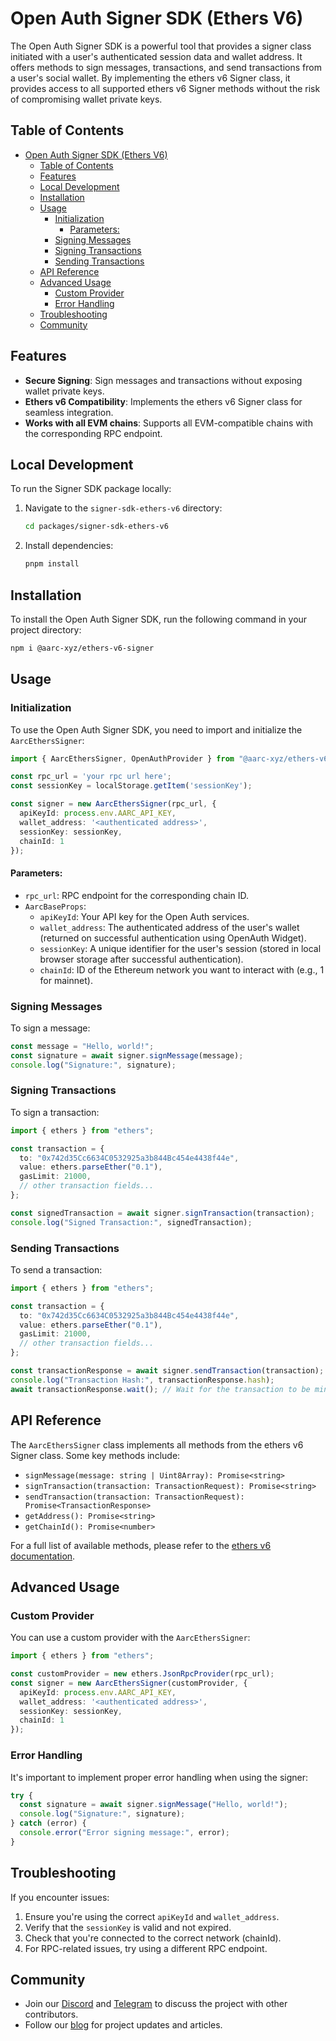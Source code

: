 # Open Auth Signer SDK (Ethers V6)

The Open Auth Signer SDK is a powerful tool that provides a signer class initiated with a user's authenticated session data and wallet address. It offers methods to sign messages, transactions, and send transactions from a user's social wallet. By implementing the ethers v6 Signer class, it provides access to all supported ethers v6 Signer methods without the risk of compromising wallet private keys.

## Table of Contents

- [Open Auth Signer SDK (Ethers V6)](#open-auth-signer-sdk-ethers-v6)
  - [Table of Contents](#table-of-contents)
  - [Features](#features)
  - [Local Development](#local-development)
  - [Installation](#installation)
  - [Usage](#usage)
    - [Initialization](#initialization)
      - [Parameters:](#parameters)
    - [Signing Messages](#signing-messages)
    - [Signing Transactions](#signing-transactions)
    - [Sending Transactions](#sending-transactions)
  - [API Reference](#api-reference)
  - [Advanced Usage](#advanced-usage)
    - [Custom Provider](#custom-provider)
    - [Error Handling](#error-handling)
  - [Troubleshooting](#troubleshooting)
  - [Community](#community)

## Features

- **Secure Signing**: Sign messages and transactions without exposing wallet private keys.
- **Ethers v6 Compatibility**: Implements the ethers v6 Signer class for seamless integration.
- **Works with all EVM chains**: Supports all EVM-compatible chains with the corresponding RPC endpoint.

## Local Development

To run the Signer SDK package locally:

1. Navigate to the `signer-sdk-ethers-v6` directory:
    ```sh
    cd packages/signer-sdk-ethers-v6
    ```

2. Install dependencies:
    ```sh
    pnpm install
    ```

## Installation

To install the Open Auth Signer SDK, run the following command in your project directory:

```sh
npm i @aarc-xyz/ethers-v6-signer
```

## Usage

### Initialization

To use the Open Auth Signer SDK, you need to import and initialize the `AarcEthersSigner`:

```typescript
import { AarcEthersSigner, OpenAuthProvider } from "@aarc-xyz/ethers-v6-signer";

const rpc_url = 'your rpc url here';
const sessionKey = localStorage.getItem('sessionKey');

const signer = new AarcEthersSigner(rpc_url, {
  apiKeyId: process.env.AARC_API_KEY,
  wallet_address: '<authenticated address>',
  sessionKey: sessionKey,
  chainId: 1
});
```

#### Parameters:

- `rpc_url`: RPC endpoint for the corresponding chain ID.
- `AarcBaseProps`:
  - `apiKeyId`: Your API key for the Open Auth services.
  - `wallet_address`: The authenticated address of the user's wallet (returned on successful authentication using OpenAuth Widget).
  - `sessionKey`: A unique identifier for the user's session (stored in local browser storage after successful authentication).
  - `chainId`: ID of the Ethereum network you want to interact with (e.g., 1 for mainnet).

### Signing Messages

To sign a message:

```typescript
const message = "Hello, world!";
const signature = await signer.signMessage(message);
console.log("Signature:", signature);
```

### Signing Transactions

To sign a transaction:

```typescript
import { ethers } from "ethers";

const transaction = {
  to: "0x742d35Cc6634C0532925a3b844Bc454e4438f44e",
  value: ethers.parseEther("0.1"),
  gasLimit: 21000,
  // other transaction fields...
};

const signedTransaction = await signer.signTransaction(transaction);
console.log("Signed Transaction:", signedTransaction);
```

### Sending Transactions

To send a transaction:

```typescript
import { ethers } from "ethers";

const transaction = {
  to: "0x742d35Cc6634C0532925a3b844Bc454e4438f44e",
  value: ethers.parseEther("0.1"),
  gasLimit: 21000,
  // other transaction fields...
};

const transactionResponse = await signer.sendTransaction(transaction);
console.log("Transaction Hash:", transactionResponse.hash);
await transactionResponse.wait(); // Wait for the transaction to be mined
```

## API Reference

The `AarcEthersSigner` class implements all methods from the ethers v6 Signer class. Some key methods include:

- `signMessage(message: string | Uint8Array): Promise<string>`
- `signTransaction(transaction: TransactionRequest): Promise<string>`
- `sendTransaction(transaction: TransactionRequest): Promise<TransactionResponse>`
- `getAddress(): Promise<string>`
- `getChainId(): Promise<number>`

For a full list of available methods, please refer to the [ethers v6 documentation](https://docs.ethers.io/v6/api/signer/).

## Advanced Usage

### Custom Provider

You can use a custom provider with the `AarcEthersSigner`:

```typescript
import { ethers } from "ethers";

const customProvider = new ethers.JsonRpcProvider(rpc_url);
const signer = new AarcEthersSigner(customProvider, {
  apiKeyId: process.env.AARC_API_KEY,
  wallet_address: '<authenticated address>',
  sessionKey: sessionKey,
  chainId: 1
});
```

### Error Handling

It's important to implement proper error handling when using the signer:

```typescript
try {
  const signature = await signer.signMessage("Hello, world!");
  console.log("Signature:", signature);
} catch (error) {
  console.error("Error signing message:", error);
}
```

## Troubleshooting

If you encounter issues:

1. Ensure you're using the correct `apiKeyId` and `wallet_address`.
2. Verify that the `sessionKey` is valid and not expired.
3. Check that you're connected to the correct network (chainId).
4. For RPC-related issues, try using a different RPC endpoint.

## Community

- Join our [Discord](https://discord.gg/3kFCfBgSdY) and [Telegram](https://t.me/aarcxyz) to discuss the project with other contributors.
- Follow our [blog](https://blog.aarc.xyz) for project updates and articles.